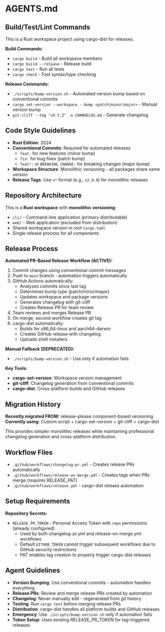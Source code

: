 # AGENTS.md

## Build/Test/Lint Commands
This is a Rust workspace project using cargo-dist for releases.

**Build Commands:**
- `cargo build` - Build all workspace members
- `cargo build --release` - Release build
- `cargo test` - Run all tests
- `cargo check` - Fast syntax/type checking

**Release Commands:**
- `./scripts/bump-version.sh` - Automated version bump based on conventional commits
- `cargo set-version --workspace --bump <patch|minor|major>` - Manual version bump
- `git-cliff --tag "vX.Y.Z" -o CHANGELOG.md` - Generate changelog

## Code Style Guidelines
- **Rust Edition**: 2024
- **Conventional Commits**: Required for automated releases
  - `feat:` for new features (minor bump)
  - `fix:` for bug fixes (patch bump) 
  - `feat!:` or `BREAKING CHANGE:` for breaking changes (major bump)
- **Workspace Structure**: Monolithic versioning - all packages share same version
- **Release Tags**: Use `v*` format (e.g., `v2.0.0`) for monolithic releases

## Repository Architecture
This is a **Rust workspace** with **monolithic versioning**:
- `cli/` - Command-line application (primary distributable)
- `web/` - Web application (excluded from distribution)
- Shared workspace version in root `Cargo.toml`
- Single release process for all components

## Release Process
**Automated PR-Based Release Workflow (ACTIVE):**
1. Commit changes using conventional commit messages
2. Push to `main` branch - automation triggers automatically
3. GitHub Actions automatically:
   - Analyzes commits since last tag
   - Determines bump type (patch/minor/major)
   - Updates workspace and package versions
   - Generates changelog with git-cliff
   - Creates Release PR for team review
4. Team reviews and merges Release PR
5. On merge, second workflow creates git tag
6. cargo-dist automatically:
   - Builds for x86_64-linux and aarch64-darwin
   - Creates GitHub release with changelog
   - Uploads shell installers

**Manual Fallback (DEPRECATED):**
- `./scripts/bump-version.sh` - Use only if automation fails

**Key Tools:**
- **cargo-set-version**: Workspace version management
- **git-cliff**: Changelog generation from conventional commits
- **cargo-dist**: Cross-platform builds and GitHub releases

## Migration History
**Recently migrated FROM:** release-please component-based versioning
**Currently using:** Custom script + cargo-set-version + git-cliff + cargo-dist

This provides simpler monolithic releases while maintaining professional changelog generation and cross-platform distribution.

## Workflow Files
- `.github/workflows/changelog-pr.yml` - Creates release PRs automatically
- `.github/workflows/release-on-merge.yml` - Creates tags when PRs merge (requires RELEASE_PAT)
- `.github/workflows/release.yml` - cargo-dist release automation

## Setup Requirements
**Repository Secrets:**
- `RELEASE_PR_TOKEN` - Personal Access Token with `repo` permissions (already configured)
  - Used by both changelog-pr.yml and release-on-merge.yml workflows
  - Default `GITHUB_TOKEN` cannot trigger subsequent workflows due to GitHub security restrictions
  - PAT enables tag creation to properly trigger cargo-dist releases

## Agent Guidelines
- **Version Bumping**: Use conventional commits - automation handles everything
- **Release PRs**: Review and merge release PRs created by automation
- **Changelog**: Never manually edit - regenerated from git history
- **Testing**: Run `cargo test` before merging release PRs
- **Distribution**: cargo-dist handles all platform builds and GitHub releases
- **Emergency**: Use `./scripts/bump-version.sh` only if automation fails
- **Token Setup**: Uses existing RELEASE_PR_TOKEN for tag-triggered releases